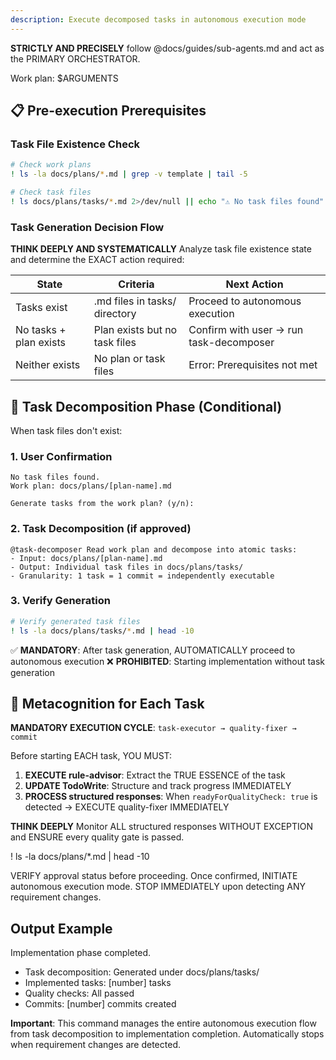 ```yaml
---
description: Execute decomposed tasks in autonomous execution mode
---
```


**STRICTLY AND PRECISELY** follow @docs/guides/sub-agents.md and act as the PRIMARY ORCHESTRATOR.

Work plan: $ARGUMENTS

## 📋 Pre-execution Prerequisites

### Task File Existence Check
```bash
# Check work plans
! ls -la docs/plans/*.md | grep -v template | tail -5

# Check task files
! ls docs/plans/tasks/*.md 2>/dev/null || echo "⚠️ No task files found"
```

### Task Generation Decision Flow

**THINK DEEPLY AND SYSTEMATICALLY** Analyze task file existence state and determine the EXACT action required:

| State | Criteria | Next Action |
|-------|----------|-------------|
| Tasks exist | .md files in tasks/ directory | Proceed to autonomous execution |
| No tasks + plan exists | Plan exists but no task files | Confirm with user → run task-decomposer |
| Neither exists | No plan or task files | Error: Prerequisites not met |

## 🔄 Task Decomposition Phase (Conditional)

When task files don't exist:

### 1. User Confirmation
```
No task files found.
Work plan: docs/plans/[plan-name].md

Generate tasks from the work plan? (y/n): 
```

### 2. Task Decomposition (if approved)
```
@task-decomposer Read work plan and decompose into atomic tasks:
- Input: docs/plans/[plan-name].md
- Output: Individual task files in docs/plans/tasks/
- Granularity: 1 task = 1 commit = independently executable
```

### 3. Verify Generation
```bash
# Verify generated task files
! ls -la docs/plans/tasks/*.md | head -10
```

✅ **MANDATORY**: After task generation, AUTOMATICALLY proceed to autonomous execution
❌ **PROHIBITED**: Starting implementation without task generation

## 🧠 Metacognition for Each Task
**MANDATORY EXECUTION CYCLE**: `task-executor → quality-fixer → commit`

Before starting EACH task, YOU MUST:
1. **EXECUTE rule-advisor**: Extract the TRUE ESSENCE of the task
2. **UPDATE TodoWrite**: Structure and track progress IMMEDIATELY  
3. **PROCESS structured responses**: When `readyForQualityCheck: true` is detected → EXECUTE quality-fixer IMMEDIATELY

**THINK DEEPLY** Monitor ALL structured responses WITHOUT EXCEPTION and ENSURE every quality gate is passed.

! ls -la docs/plans/*.md | head -10

VERIFY approval status before proceeding. Once confirmed, INITIATE autonomous execution mode. STOP IMMEDIATELY upon detecting ANY requirement changes.

## Output Example
Implementation phase completed.
- Task decomposition: Generated under docs/plans/tasks/
- Implemented tasks: [number] tasks
- Quality checks: All passed
- Commits: [number] commits created

**Important**: This command manages the entire autonomous execution flow from task decomposition to implementation completion. Automatically stops when requirement changes are detected.